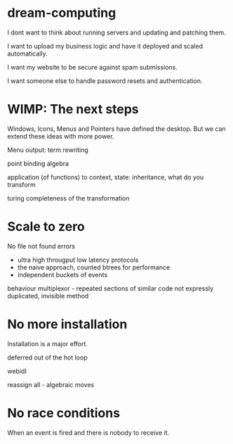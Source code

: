 # dream-computing

I dont want to think about running servers and updating and patching them.

I want to upload my business logic and have it deployed and scaled automatically.

I want my website to be secure against spam submissions.

I want someone else to handle password resets and authentication.

# WIMP: The next steps

Windows, Icons, Menus and Pointers have defined the desktop. But we can extend these ideas with more power.



Menu output: term rewriting

point binding algebra

application (of functions) to context, state: inheritance, what do you transform


turing completeness of the transformation



# Scale to zero

No file not found errors
 * ultra high througput low latency protocols
 * the naive approach, counted btrees for performance
 * independent buckets of events

behaviour multiplexor - repeated sections of similar code not expressly duplicated, invisible method

# No more installation

Installation is a major effort.

deferred out of the hot loop

webidl

reassign all - algebraic moves

# No race conditions

When an event is fired and there is nobody to receive it.